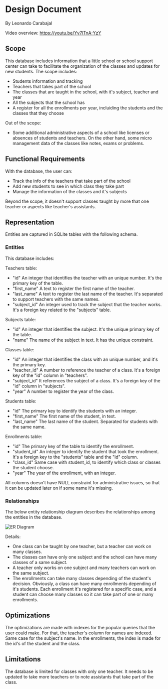 # Design Document

By Leonardo Carabajal

Video overview: https://youtu.be/Yv7lTnA-YzY

## Scope

This database includes information that a little school or school support center can take to facilitate the organization of the classes
and updates for new students.
The scope includes:
* Students information and tracking
* Teachers that takes part of the school
* The classes that are taught in the school, with it's subject, teacher and year
* All the subjects that the school has
* A register for all the enrollments per year, incluiding the students and the classes that they choose

Out of the scope:
* Some additional administrative aspects of a school like licenses or absences of students and teachers. On the other hand, some
micro management data of the classes like notes, exams or problems.

## Functional Requirements

With the database, the user can:
* Track the info of the teachers that take part of the school
* Add new students to see in which class they take part
* Manage the information of the classes and it's subjects

Beyond the scope, it doesn't support classes taught by more that one teacher or aspects like teacher's assistants.

## Representation
Entities are captured in SQLite tables with the following schema.

### Entities

This database includes:

Teachers table:
* "id" An integer that identifies the teacher with an unique number. It's the primary key of the table.
* "first_name" A text to register the first name of the teacher.
* "last_name" A text to register the last name of the teacher. It's separated to support teachers with the same names.
* "subject_id" An integer used to track the subject that the teacher works. It's a foreign key related to the "subjects" table.

Subjects table:
* "id" An integer that identifies the subject. It's the unique primary key of the table.
* "name" The name of the subject in text. It has the unique constraint.

Classes table:
* "id" An integer that identifies the class with an unique number, and it's the primary key.
* "teacher_id" A number to reference the teacher of a class. It's a foreign key of the "id" column in "teachers".
* "subject_id" It references the subject of a class. It's a foreign key of the "id" column in "subjects".
* "year" A number to register the year of the class.

Students table:
* "id" The primary key to identify the students with an integer.
* "first_name" The first name of the student, in text.
* "last_name" The last name of the student. Separated for students with the same name.

Enrollments table:
* "id" The primary key of the table to identify the enrollment.
* "student_id" An integer to identify the student that took the enrollment. It's a foreign key to the "students" table and the "id" column.
* "class_id" Same case with student_id, to identify which class or classes the student choose.
* "year" The year of the enrollment, with an integer.

All columns doesn't have NULL constraint for administrative issues, so that it can be updated later on if some name it's missing.

### Relationships

The below entity relationship diagram describes the relationships among the entities in the database.

![ER Diagram](diagram.png)

Details:
* One class can be taught by one teacher, but a teacher can work on many classes.
* The classes can have only one subject and the school can have many classes of a same subject.
* A teacher only works on one subject and many teachers can work on the same subject.
* The enrollments can take many classes depending of the student's decision. Obviously, a class can have many enrollments
depending of it's students. Each enrollment it's registered for a specific case, and a student can choose many classes so
it can take part of one or many enrollments.


## Optimizations

The optimizations are made with indexes for the popular queries that the user could make. For that, the teacher's column for names are
indexed. Same case for the subject's name. In the enrollments, the index is made for the id's of the student and the class.

## Limitations

The database is limited for classes with only one teacher. It needs to be updated to take more teachers or to note assistants
that take part of the class.
